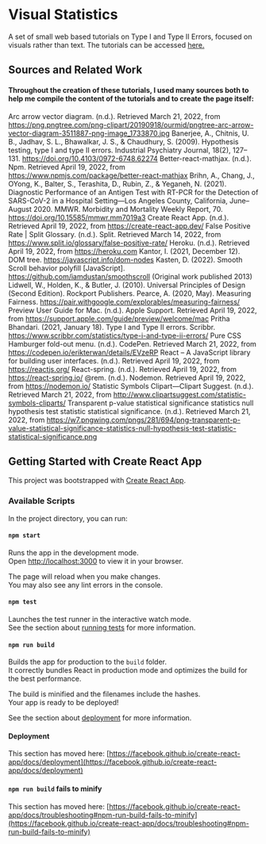 # Visual Statistics
A set of small web based tutorials on Type I and Type II Errors, focused on visuals rather than text. The tutorials can be accessed [here.](https://visual-statistics.vercel.app/)

## Sources and Related Work
#### Throughout the creation of these tutorials, I used many sources both to help me compile the content of the tutorials and to create the page itself:
Arc arrow vector diagram. (n.d.). Retrieved March 21, 2022, from https://png.pngtree.com/png-clipart/20190918/ourmid/pngtree-arc-arrow-vector-diagram-3511887-png-image_1733870.jpg
Banerjee, A., Chitnis, U. B., Jadhav, S. L., Bhawalkar, J. S., & Chaudhury, S. (2009). Hypothesis testing, type I and type II errors. Industrial Psychiatry Journal, 18(2), 127–131. https://doi.org/10.4103/0972-6748.62274
Better-react-mathjax. (n.d.). Npm. Retrieved April 19, 2022, from https://www.npmjs.com/package/better-react-mathjax
Brihn, A., Chang, J., OYong, K., Balter, S., Terashita, D., Rubin, Z., & Yeganeh, N. (2021). Diagnostic Performance of an Antigen Test with RT-PCR for the Detection of SARS-CoV-2 in a Hospital Setting—Los Angeles County, California, June–August 2020. MMWR. Morbidity and Mortality Weekly Report, 70. https://doi.org/10.15585/mmwr.mm7019a3
Create React App. (n.d.). Retrieved April 19, 2022, from https://create-react-app.dev/
False Positive Rate | Split Glossary. (n.d.). Split. Retrieved March 14, 2022, from https://www.split.io/glossary/false-positive-rate/
Heroku. (n.d.). Retrieved April 19, 2022, from https://heroku.com
Kantor, I. (2021, December 12). DOM tree. https://javascript.info/dom-nodes
Kasten, D. (2022). Smooth Scroll behavior polyfill [JavaScript]. https://github.com/iamdustan/smoothscroll (Original work published 2013)
Lidwell, W., Holden, K., & Butler, J. (2010). Universal Principles of Design (Second Edition). Rockport Publishers.
Pearce, A. (2020, May). Measuring Fairness. https://pair.withgoogle.com/explorables/measuring-fairness/
Preview User Guide for Mac. (n.d.). Apple Support. Retrieved April 19, 2022, from https://support.apple.com/guide/preview/welcome/mac
Pritha Bhandari. (2021, January 18). Type I and Type II errors. Scribbr. https://www.scribbr.com/statistics/type-i-and-type-ii-errors/
Pure CSS Hamburger fold-out menu. (n.d.). CodePen. Retrieved March 21, 2022, from https://codepen.io/erikterwan/details/EVzeRP
React – A JavaScript library for building user interfaces. (n.d.). Retrieved April 19, 2022, from https://reactjs.org/
React-spring. (n.d.). Retrieved April 19, 2022, from https://react-spring.io/
@rem. (n.d.). Nodemon. Retrieved April 19, 2022, from https://nodemon.io/
Statistic Symbols Clipart—Clipart Suggest. (n.d.). Retrieved March 21, 2022, from http://www.clipartsuggest.com/statistic-symbols-cliparts/
Transparent p-value statistical significance statistics null hypothesis test statistic statistical significance. (n.d.). Retrieved March 21, 2022, from https://w7.pngwing.com/pngs/281/694/png-transparent-p-value-statistical-significance-statistics-null-hypothesis-test-statistic-statistical-significance.png


## Getting Started with Create React App

This project was bootstrapped with [Create React App](https://github.com/facebook/create-react-app).

### Available Scripts

In the project directory, you can run:

#### `npm start`

Runs the app in the development mode.\
Open [http://localhost:3000](http://localhost:3000) to view it in your browser.

The page will reload when you make changes.\
You may also see any lint errors in the console.

#### `npm test`

Launches the test runner in the interactive watch mode.\
See the section about [running tests](https://facebook.github.io/create-react-app/docs/running-tests) for more information.

#### `npm run build`

Builds the app for production to the `build` folder.\
It correctly bundles React in production mode and optimizes the build for the best performance.

The build is minified and the filenames include the hashes.\
Your app is ready to be deployed!

See the section about [deployment](https://facebook.github.io/create-react-app/docs/deployment) for more information.

#### Deployment

This section has moved here: [https://facebook.github.io/create-react-app/docs/deployment](https://facebook.github.io/create-react-app/docs/deployment)

#### `npm run build` fails to minify

This section has moved here: [https://facebook.github.io/create-react-app/docs/troubleshooting#npm-run-build-fails-to-minify](https://facebook.github.io/create-react-app/docs/troubleshooting#npm-run-build-fails-to-minify)
